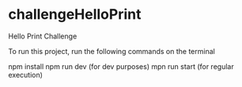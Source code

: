 # challengeHelloPrint
Hello Print Challenge

To run this project, run the following commands on the terminal

npm install
npm run dev (for dev purposes)
mpn run start (for regular execution)
